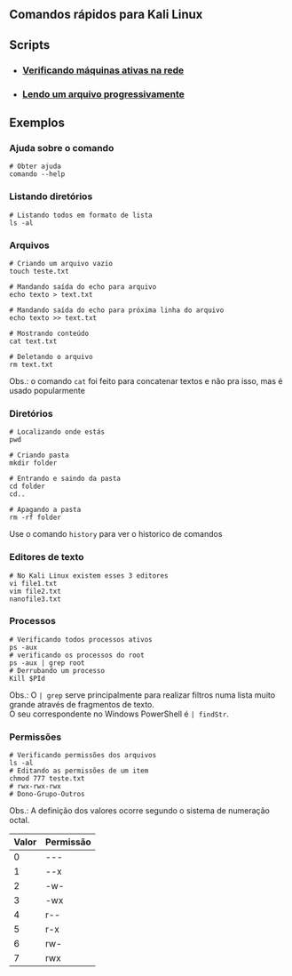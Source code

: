 ## Comandos rápidos para Kali Linux

## Scripts

- ### [Verificando máquinas ativas na rede](https://github.com/ThiagoSousa81/Kali-Linux/blob/main/script.sh)

- ### [Lendo um arquivo progressivamente](https://github.com/ThiagoSousa81/Kali-Linux/blob/main/writeOutput.sh)

## Exemplos

### Ajuda sobre o comando
    # Obter ajuda
    comando --help

### Listando diretórios
    
    # Listando todos em formato de lista
    ls -al

### Arquivos

    # Criando um arquivo vazio
    touch teste.txt

    # Mandando saída do echo para arquivo
    echo texto > text.txt

    # Mandando saída do echo para próxima linha do arquivo
    echo texto >> text.txt

    # Mostrando conteúdo
    cat text.txt

    # Deletando o arquivo
    rm text.txt

Obs.: o comando ```cat``` foi feito para concatenar textos e não pra isso, mas é usado popularmente

### Diretórios

    # Localizando onde estás
    pwd

    # Criando pasta
    mkdir folder

    # Entrando e saindo da pasta
    cd folder
    cd..

    # Apagando a pasta
    rm -rf folder

Use o comando ```history``` para ver o historico de comandos

### Editores de texto

    # No Kali Linux existem esses 3 editores
    vi file1.txt
    vim file2.txt
    nanofile3.txt

### Processos

    # Verificando todos processos ativos
    ps -aux
    # verificando os processos do root
    ps -aux | grep root
    # Derrubando um processo
    Kill $PId

Obs.: O ```| grep``` serve principalmente para realizar filtros numa lista muito grande através de fragmentos de texto. <br>O seu correspondente no Windows PowerShell é ```| findStr```.

### Permissões

    # Verificando permissões dos arquivos
    ls -al
    # Editando as permissões de um item
    chmod 777 teste.txt
    # rwx-rwx-rwx
    # Dono-Grupo-Outros

Obs.: A definição dos valores ocorre segundo o sistema de numeração octal.

| Valor | Permissão |
| --- | --- |
| 0 | --- |
| 1 | --x |
| 2 | -w- |
| 3 | -wx |
| 4 | r-- |
| 5 | r-x |
| 6 | rw- |
| 7 | rwx |





